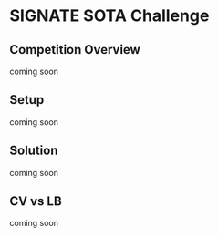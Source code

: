 # SIGNATE SOTA Challenge

## Competition Overview

coming soon

## Setup

coming soon

## Solution

coming soon

## CV vs LB

coming soon